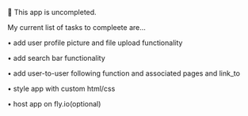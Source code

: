 📖 This app is uncompleted. 

My current list of tasks to compleete are...

• add user profile picture and file upload functionality

• add search bar functionality

• add user-to-user following function and associated pages and link_to

• style app with custom html/css

• host app on fly.io(optional)

